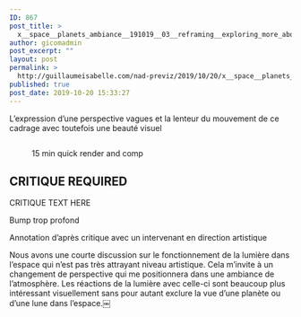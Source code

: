 ```yaml
---
ID: 867
post_title: >
  x__space__planets_ambiance__191019__03__reframing__exploring_more_about_planet_displacement_N_ambiance__A__UHD__ha00000
author: gicomadmin
post_excerpt: ""
layout: post
permalink: >
  http://guillaumeisabelle.com/nad-previz/2019/10/20/x__space__planets_ambiance__191019__03__reframing__exploring_more_about_planet_displacement_n_ambiance__a__uhd__ha00000/
published: true
post_date: 2019-10-20 15:33:27
---
```

<!-- wp:paragraph -->

L’expression d’une perspective vagues et la lenteur du mouvement de ce cadrage avec toutefois une beauté visuel

<!-- /wp:paragraph -->

<!-- wp:image {"id":868} --><figure class="wp-block-image">

<img src="http://guillaumeisabelle.com/nad-previz/wp-content/uploads/sites/19/2019/10/image-54-1024x692.png" alt="" class="wp-image-868" /><figcaption>15 min quick render and comp</figcaption></figure> <!-- /wp:image -->

<!-- wp:heading -->

## CRITIQUE REQUIRED

<!-- /wp:heading -->

<!-- wp:paragraph -->

CRITIQUE TEXT HERE

<!-- /wp:paragraph -->

<!-- wp:paragraph -->

Bump trop profond 

<!-- /wp:paragraph -->

<!-- wp:paragraph -->

Annotation d’après critique avec un intervenant en direction artistique

<!-- /wp:paragraph -->

<!-- wp:paragraph -->

Nous avons une courte discussion sur le fonctionnement de la lumière dans l’espace qui n’est pas très attrayant niveau artistique. Cela m’invite à un changement de perspective qui me positionnera dans une ambiance de l’atmosphère. Les réactions de la lumière avec celle-ci sont beaucoup plus intéressant visuellement sans pour autant exclure la vue d’une planète ou d’une lune dans l’espace.￼

<!-- /wp:paragraph -->